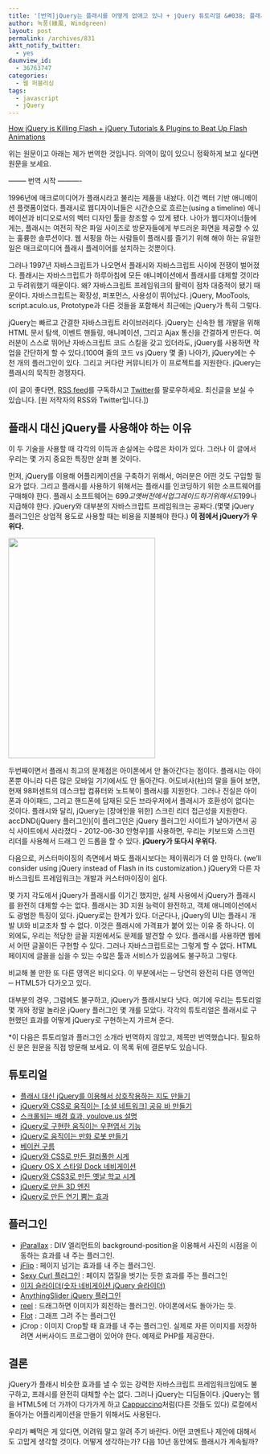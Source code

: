 ```yaml
---
title: '[번역]jQuery는 플래시를 어떻게 없애고 있나 + jQuery 튜토리얼 &#038; 플래시 애니메이션을 대체할 플러그인'
author: 녹풍(綠風, Windgreen)
layout: post
permalink: /archives/831
aktt_notify_twitter:
  - yes
daumview_id:
  - 36763747
categories:
  - 웹 퍼블리싱
tags:
  - javascript
  - jQuery
---
```

<a href="http://aext.net/2010/03/javascript-jquery-killing-flash-tutorial-jquery-plugin/" target="_blank">How jQuery is Killing Flash + jQuery Tutorials & Plugins to Beat Up Flash Animations</a>

위는 원문이고 아래는 제가 번역한 것입니다. 의역이 많이 있으니 정확하게 보고 싶다면 원문을 보세요.

&#8212;&#8212;&#8211; 번역 시작 &#8212;&#8212;&#8212;-

1996년에 매크로미디어가 플래시라고 불리는 제품을 내놨다. 이건 벡터 기반 애니메이션 플랫폼이었다. 플래시로 웹디자이너들은 시간순으로 흐르는(using a timeline) 애니메이션과 비디오로서의 벡터 디자인 툴을 창조할 수 있게 됐다. 나아가 웹디자이너들에게는, 플래시는 여전히 작은 파일 사이즈로 방문자들에게 부드러운 화면을 제공할 수 있는 훌륭한 솔루션이다. 웹 서핑을 하는 사람들이 플래시를 즐기기 위해 해야 하는 유일한 일은 매크로미디어 플래시 플레이어를 설치하는 것뿐이다.

그러나 1997년 자바스크립트가 나오면서 플래시와 자바스크립트 사이에 전쟁이 벌어졌다. 플래시는 자바스크립트가 하루아침에 모든 애니메이션에서 플래시를 대체할 것이라고 두려워했기 때문이다. 왜? 자바스크립트 프레임워크의 활력이 점차 대중적이 됐기 때문이다. 자바스크립트는 확장성, 퍼포먼스, 사용성이 뛰어났다. jQuery, MooTools, script.aculo.us, Prototype과 다른 것들을 포함해서 최근에는 jQuery가 특히 그렇다.

jQuery는 빠르고 간결한 자바스크립트 라이브러리다. jQuery는 신속한 웹 개발을 위해 HTML 문서 탐색, 이벤트 핸들링, 애니메이션, 그리고 Ajax 통신을 간결하게 만든다. 여러분이 스스로 뛰어난 자바스크립트 코드 스킬을 갖고 있더라도, jQuery를 사용하면 작업을 간단하게 할 수 있다.(100여 줄의 코드 vs jQuery 몇 줄) 나아가, jQuery에는 수천 개의 플러그인이 있다. 그리고 커다란 커뮤니티가 이 프로젝트를 지원한다. jQuery는 플래시의 묵직한 경쟁자다.

(이 글이 좋다면, <a href="http://feeds.feedburner.com/aextnet" target="_blank">RSS feed</a>를 구독하시고 <a href="http://twitter.com/aextnet" target="_blank">Twitter</a>를 팔로우하세요. 최신글을 보실 수 있습니다. [원 저작자의 RSS와 Twitter입니다.])

## 플래시 대신 jQuery를 사용해야 하는 이유

이 두 기술을 사용할 때 각각의 이득과 손실에는 수많은 차이가 있다. 그러나 이 글에서 우리는 몇 가지 중요한 특징만 살펴 볼 것이다.

먼저, jQuery를 이용해 어플리케이션을 구축하기 위해서, 여러분은 어떤 것도 구입할 필요가 없다. 그리고 플래시를 사용하기 위해서는 플래시를 인코딩하기 위한 소프트웨어를 구매해야 한다. 플래시 소프트웨어는 699$고 옛 버전에서 업그레이드하기 위해서도 199$나 지급해야 한다. jQuery와 대부분의 자바스크립트 프레임워크는 공짜다.(몇몇 jQuery 플러그인은 상업적 용도로 사용할 때는 비용을 지불해야 한다.) **이 점에서 jQuery가 우위다.**

<img class="aligncenter" src="http://dl.dropboxusercontent.com/u/15546257/blog/mytory/old-images/1/cfile25.uf.165E1C4C4D4EA95501480A.jpg" alt="" width="292" height="438" />

두번째이면서 플래시 최고의 문제점은 아이폰에서 안 돌아간다는 점이다. 플래시는 아이폰뿐 아니라 다른 많은 모바일 기기에서도 안 돌아간다. 어도비사(社)의 말을 들어 보면, 현재 98퍼센트의 데스크탑 컴퓨터와 노트북이 플래시를 지원한다. 그러나 진실은 아이폰과 아이패드, 그리고 핸드폰에 답재된 모든 브라우저에서 플래시가 호환성이 없다는 것이다. 플래시와 달리, jQuery는 [장애인을 위한] 스크린 리더 접근성을 지원한다. accDND(jQuery 플러그인)[이 플러그인은 jQuery 플러그인 사이트가 날아가면서 공식 사이트에서 사라졌다 - 2012-06-30 안형우]를 사용하면, 우리는 키보드와 스크린 리더를 사용해서 드래그 인 드롭을 할 수 있다. **jQuery가 또다시 우위다.**

다음으로, 커스터마이징의 측면에서 봐도 플래시보다는 제이쿼리가 더 쓸 만하다. (we’ll consider using jQuery instead of Flash in its customization.) jQuery와 다른 자바스크립트 프레임워크는 개발과 커스터마이징이 쉽다.

몇 가지 각도에서 jQuery가 플래시를 이기긴 했지만, 실제 사용에서 jQuery가 플래시를 완전히 대체할 수는 없다. 플래시는 3D 지원 능력이 완전하고, 객체 애니메이션에서도 광범한 특징이 있다. jQuery로는 한계가 있다. 더군다나, jQuery의 UI는 플래시 개발 UI와 비교조차 할 수 없다. 이것은 플래시에 가격표가 붙어 있는 이유 중 하나다. 이 외에도, 우리는 적당한 글꼴 지원에서도 문제를 발견할 수 있다. 플래시를 사용하면 웹에서 어떤 글꼴이든 구현할 수 있다. 그러나 자바스크립트로는 그렇게 할 수 없다. HTML 페이지에 글꼴을 심을 수 있는 수많은 툴과 서비스가 있음에도 불구하고 그렇다.

비교해 볼 만한 또 다른 영역은 비디오다. 이 부분에서는 ─ 당연히 완전히 다른 영역인 ─ HTML5가 다가오고 있다.

대부분의 경우, 그럼에도 불구하고, jQuery가 플래시보다 낫다. 여기에 우리는 튜토리얼 몇 개와 정말 놀라운 jQuery 플러그인 몇 개를 모았다. 각각의 튜토리얼은 플래시로 구현했던 효과를 어떻게 jQuery로 구현하는지 가르쳐 준다.

*이 다음은 튜토리얼과 플러그인 소개라 번역하지 않았고, 제목만 번역했습니다. 필요하신 분은 원문을 직접 방문해 보세요. 이 목록 뒤에 결론부도 있습니다.

## 튜토리얼

*   <a href="http://www.newmediacampaigns.com/page/jquery-vs-flash-for-interactive-map" target="_blank">플래시 대신 jQuery를 이용해서 상호작용하는 지도 만들기</a>
*   <a href="http://tutorialzine.com/2009/12/animated-share-buttons-jquery-css/" target="_blank">jQuery와 CSS로 움직이는 [소셜 네트워크] 공유 바 만들기</a>
*   <a href="http://youlove.us/blog/the-youloveus-scrolling-background-effect-explained" target="_blank">스크롤되는 배경 효과, youlove.us 설명</a>
*   <a href="http://buildinternet.com/2009/08/crafting-an-animated-postcard-with-jquery/" target="_blank">jQuery로 구현한 움직이는 우편엽서 기능</a>
*   <a href="http://css-tricks.com/jquery-robot/" target="_blank">jQuery로 움직이는 만화 로봇 만들기</a>
*   <a href="http://acko.net/blog/abusing-jquery-animate-for-fun-and-profit-and-bacon" target="_blank">베이컨 구름</a>
*   <a href="http://tutorialzine.com/2009/12/colorful-clock-jquery-css/" target="_blank">jQuery와 CSS로 만든 컬러풀한 시계</a>
*   <a href="http://net.tutsplus.com/tutorials/javascript-ajax/jquery-os-x-style-dock-and-stack-navigation/" target="_blank">jQuery OS X 스타일 Dock 네비게이션</a>
*   <a href="http://css-tricks.com/css3-clock/" target="_blank">jQuery와 CSS3로 만든 옛날 학교 시계</a>
*   <a href="http://www.devirtuoso.com/2009/09/making-a-3d-engine-in-jquery/" target="_blank">jQuery로 만든 3D 엔진</a>
*   <a href="http://www.gayadesign.com/diy/puffing-smoke-effect-in-jquery/" target="_blank">jQuery로 만든 연기 뿜는 효과</a>

## 플러그인

*   <a href="http://webdev.stephband.info/parallax.html" target="_blank">jParallax</a> : DIV 엘리먼트의 background-position을 이용해서 사진의 시점을 이동하는 효과를 내 주는 플러그인.
*   <a href="http://www.jquery.info/scripts/jFlip/demo.html" target="_blank">jFlip</a> : 페이지 넘기는 효과를 내 주는 플러그인.
*   <a href="http://elliottkember.com/sexy_curls.html" target="_blank">Sexy Curl 플러그인</a> : 페이지 껍질을 벗기는 듯한 효과를 주는 플러그인
*   <a href="http://cssglobe.com/post/5780/easy-slider-17-numeric-navigation-jquery-slider" target="_blank">이지 슬라이더(숫자 네비게이션 jQuery 슬라이더)</a>
*   <a href="http://css-tricks.com/anythingslider-jquery-plugin/" target="_blank">AnythingSlider jQuery 플러그인</a>
*   <a href="http://jquery.vostrel.cz/reel" target="_blank">reel</a> : 드래그하면 이미지가 회전하는 플러그인. 아이폰에서도 돌아가는 듯.
*   <a href="http://code.google.com/p/flot/" target="_blank">Flot</a> : 그래프 그려 주는 플러그인
*   <a target="_blank">jCrop</a> : 이미지 Crop할 때 효과를 내 주는 플러그인. 실제로 자른 이미지를 저장하려면 서버사이드 프로그램이 있어야 한다. 예제로 PHP를 제공한다.

## 결론

jQuery가 플래시 비슷한 효과를 낼 수 있는 강력한 자바스크립트 프레임워크임에도 불구하고, 프래시를 완전히 대체할 수는 없다. 그러나 jQuery는 디딤돌이다. jQuery는 웹을 HTML5에 더 가까이 다가가게 하고 <a href="http://cappuccino.org/" target="_blank">Cappuccino</a>처럼(다른 것들도 있다) 로컬에서 돌아가는 어플리케이션을 만들기 위해서도 사용된다.

우리가 빼먹은 게 있다면, 어려워 말고 알려 주기 바란다. 어떤 코멘트나 제안에 대해서도 고맙게 생각할 것이다. 어떻게 생각하는가? 다음 10년 동안에도 플래시가 계속될까?